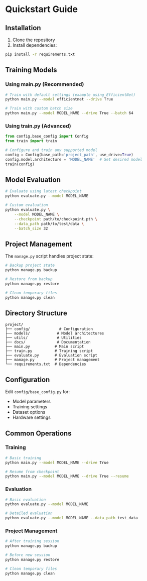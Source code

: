 # Quickstart Guide

## Installation

1. Clone the repository
2. Install dependencies:

```bash
pip install -r requirements.txt
```

## Training Models

### Using main.py (Recommended)

```bash
# Train with default settings (example using EfficientNet)
python main.py --model efficientnet --drive True

# Train with custom batch size
python main.py --model MODEL_NAME --drive True --batch 64
```

### Using train.py (Advanced)

```python
from config.base_config import Config
from train import train

# Configure and train any supported model
config = Config(base_path='project_path', use_drive=True)
config.model.architecture = 'MODEL_NAME'  # Set desired model
train(config)
```

## Model Evaluation

```bash
# Evaluate using latest checkpoint
python evaluate.py --model MODEL_NAME

# Custom evaluation
python evaluate.py \
    --model MODEL_NAME \
    --checkpoint path/to/checkpoint.pth \
    --data_path path/to/test/data \
    --batch_size 32
```

## Project Management

The `manage.py` script handles project state:

```bash
# Backup project state
python manage.py backup

# Restore from backup
python manage.py restore

# Clean temporary files
python manage.py clean
```

## Directory Structure

```
project/
├── config/             # Configuration
├── models/            # Model architectures
├── utils/             # Utilities
├── docs/              # Documentation
├── main.py           # Main script
├── train.py          # Training script
├── evaluate.py       # Evaluation script
├── manage.py         # Project management
└── requirements.txt  # Dependencies
```

## Configuration

Edit `config/base_config.py` for:

- Model parameters
- Training settings
- Dataset options
- Hardware settings

## Common Operations

### Training

```bash
# Basic training
python main.py --model MODEL_NAME --drive True

# Resume from checkpoint
python main.py --model MODEL_NAME --drive True --resume
```

### Evaluation

```bash
# Basic evaluation
python evaluate.py --model MODEL_NAME

# Detailed evaluation
python evaluate.py --model MODEL_NAME --data_path test_data
```

### Project Management

```bash
# After training session
python manage.py backup

# Before new session
python manage.py restore

# Clean temporary files
python manage.py clean
```
